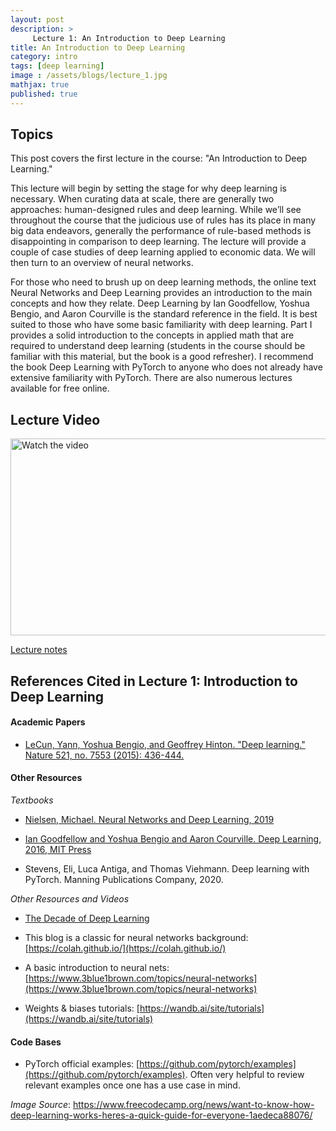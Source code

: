 ```yaml
---
layout: post
description: >
     Lecture 1: An Introduction to Deep Learning
title: An Introduction to Deep Learning 
category: intro
tags: [deep learning]
image : /assets/blogs/lecture_1.jpg
mathjax: true
published: true
---
```


## Topics

This post covers the first lecture in the course: "An Introduction to Deep Learning." 

This lecture will begin by setting the stage for why deep learning is necessary. When curating data at scale, there are generally two approaches: human-designed rules and deep learning. While we’ll see throughout the course that the judicious use of rules has its place in many big data endeavors, generally the performance of rule-based methods is disappointing in comparison to deep learning. The lecture will provide a couple of case studies of deep learning applied to economic data.  We will then turn to an overview of neural networks. 

For those who need to brush up on deep learning methods, the online text Neural Networks and Deep Learning provides an introduction to the main concepts and how they relate. Deep Learning by Ian Goodfellow, Yoshua Bengio, and Aaron Courville is the standard reference in the field. It is best suited to those who have some basic familiarity with deep learning. Part I provides a solid introduction to the concepts in applied math that are required to understand deep learning (students in the course should be familiar with this material, but the book is a good refresher). I recommend the book Deep Learning with PyTorch to anyone who does not already have extensive familiarity with PyTorch.  There are also numerous lectures available for free online. 

## Lecture Video


<a href="https://www.youtube.com/watch?v=4P_qsKMsE2E&ab_channel=MelissaDell" target="_blank">
 <img src="http://img.youtube.com/vi/4P_qsKMsE2E/mqdefault.jpg" alt="Watch the video" width="560" height="315" />
</a>


[Lecture notes](https://www.dropbox.com/s/2iu40fwpnkq7lek/Lecture_Intro_sm.pdf?dl=0)


## References Cited in Lecture 1: Introduction to Deep Learning

#### Academic Papers

-  [LeCun, Yann, Yoshua Bengio, and Geoffrey Hinton. "Deep learning." Nature 521, no. 7553 
(2015): 436-444.]( https://www.nature.com/articles/nature14539 )

#### Other Resources

_Textbooks_
- [Nielsen, Michael. Neural Networks and Deep Learning, 2019](http://neuralnetworksanddeeplearning.com/ )
 
- [Ian Goodfellow and Yoshua Bengio and Aaron Courville. Deep Learning, 2016, MIT Press ](https://www.deeplearningbook.org/ ) 
 
- Stevens, Eli, Luca Antiga, and Thomas Viehmann. Deep learning with PyTorch. Manning Publications Company, 2020.

_Other Resources and Videos_
- [The Decade of Deep Learning](https://bmk.sh/2019/12/31/The-Decade-of-Deep-Learning/) 
 
- This blog is a classic for neural networks background: [https://colah.github.io/](https://colah.github.io/)  
 
- A basic introduction to neural nets: [https://www.3blue1brown.com/topics/neural-networks](https://www.3blue1brown.com/topics/neural-networks)  
 
- Weights & biases tutorials: [https://wandb.ai/site/tutorials](https://wandb.ai/site/tutorials)  

#### Code Bases

- PyTorch official examples: [https://github.com/pytorch/examples](https://github.com/pytorch/examples). Often very helpful to review relevant examples once one has a use case in mind. 

_Image Source_: https://www.freecodecamp.org/news/want-to-know-how-deep-learning-works-heres-a-quick-guide-for-everyone-1aedeca88076/